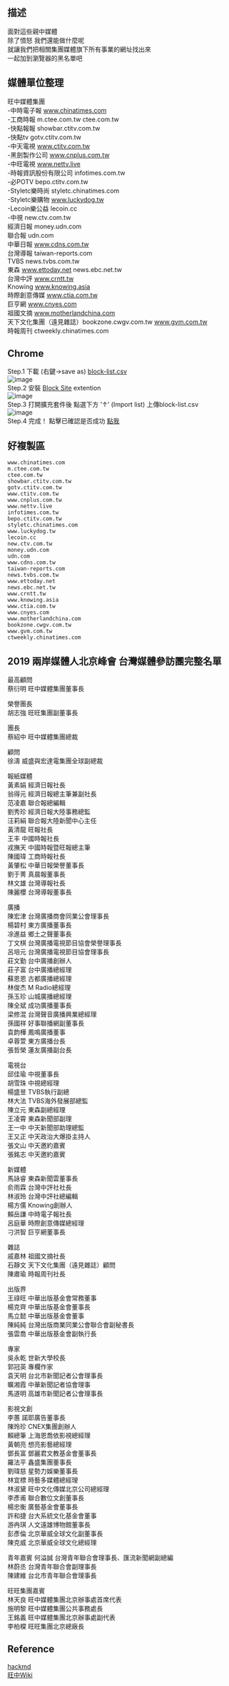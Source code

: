 ## 描述
面對這些親中媒體  
除了憤怒 我們還能做什麼呢  
就讓我們把相關集團媒體旗下所有事業的網址找出來  
一起加到瀏覽器的黑名單吧  

## 媒體單位整理  
旺中媒體集團  
-中時電子報 www.chinatimes.com  
-工商時報 m.ctee.com.tw ctee.com.tw  
-快點報報 showbar.ctitv.com.tw  
-快點tv gotv.ctitv.com.tw  
-中天電視 www.ctitv.com.tw  
-黑劍製作公司 www.cnplus.com.tw  
-中旺電視 www.nettv.live  
-時報資訊股份有限公司 infotimes.com.tw  
-必POTV bepo.ctitv.com.tw  
-Styletc樂時尚 styletc.chinatimes.com  
-Styletc樂購物 www.luckydog.tw  
-Lecoin樂公益 lecoin.cc  
-中視 new.ctv.com.tw  
經濟日報 money.udn.com  
聯合報 udn.com  
中華日報 www.cdns.com.tw  
台灣導報 taiwan-reports.com  
TVBS news.tvbs.com.tw  
東森 www.ettoday.net news.ebc.net.tw  
台灣中評 www.crntt.tw  
Knowing www.knowing.asia  
時際創意傳媒 www.ctia.com.tw  
巨亨網 www.cnyes.com  
祖國文摘 www.motherlandchina.com  
天下文化集團（遠見雜誌）bookzone.cwgv.com.tw www.gvm.com.tw  
時報周刊 ctweekly.chinatimes.com  

## Chrome
Step.1 下載 (右鍵->save as)
[block-list.csv](https://raw.githubusercontent.com/os369510/media-block-list/master/block-list.csv)  
![image](chrome/step1.png)  
Step.2 安裝 [Block Site](https://chrome.google.com/webstore/detail/block-site/lebiggkccaodkkmjeimmbogdedcpnmfb?hl=en) extention    
![image](chrome/step2.png)  
Step.3 打開擴充套件後 點選下方 '↑' (Import list) 上傳block-list.csv  
![image](chrome/step3.png)  
Step.4 完成！ 點擊已確認是否成功 [點我](https://www.ctitv.com.tw)  

## 好複製區
```
www.chinatimes.com
m.ctee.com.tw
ctee.com.tw
showbar.ctitv.com.tw
gotv.ctitv.com.tw
www.ctitv.com.tw
www.cnplus.com.tw
www.nettv.live
infotimes.com.tw
bepo.ctitv.com.tw
styletc.chinatimes.com
www.luckydog.tw
lecoin.cc
new.ctv.com.tw
money.udn.com
udn.com
www.cdns.com.tw
taiwan-reports.com
news.tvbs.com.tw
www.ettoday.net
news.ebc.net.tw
www.crntt.tw
www.knowing.asia
www.ctia.com.tw
www.cnyes.com
www.motherlandchina.com
bookzone.cwgv.com.tw
www.gvm.com.tw
ctweekly.chinatimes.com
``` 

## 2019 兩岸媒體人北京峰會 台灣媒體參訪團完整名單  
最高顧問  
蔡衍明 旺中媒體集團董事長  

榮譽團長  
胡志強 旺旺集團副董事長  

團長  
蔡紹中 旺中媒體集團總裁  

顧問  
徐濤 威盛與宏達電集團全球副總裁  

報紙媒體     
黃素娟 經濟日報社長  
翁得元 經濟日報總主筆兼副社長  
范凌嘉 聯合報總編輯  
劉秀珍 經濟日報大陸事務總監  
汪莉絹 聯合報大陸新聞中心主任  
黃清龍 旺報社長  
王丰 中國時報社長  
戎撫天 中國時報暨旺報總主筆  
陳國瑋 工商時報社長  
黃肇松 中華日報榮譽董事長  
劉于菁 真晨報董事長  
林文雄 台灣導報社長  
陳麗櫻 台灣導報董事長  

廣播  
陳宏津 台灣廣播商會同業公會理事長  
楊碧村 東方廣播董事長  
凃進益 鄉土之聲董事長  
丁文棋 台灣廣播電視節目協會榮譽理事長  
呂培元 台灣廣播電視節目協會理事長  
莊文勤 台中廣播創辦人  
莊子富 台中廣播總經理  
蘇恩恩 古都廣播總經理  
林俊杰 M Radio總經理  
孫玉珍 山城廣播總經理  
陳全斌 成功廣播董事長  
梁修混 台灣聲音廣播興業總經理  
孫國祥 好事聯播網副董事長  
袁韵樺 鳳鳴廣播董事  
卓蓉萱 東方廣播台長  
張哲榮 蓮友廣播副台長  

電視台  
邱佳瑜 中視董事長  
胡雪珠 中視總經理  
楊盛昱 TVBS執行副總  
林大法 TVBS海外發展部總監  
陳立元 東森副總經理  
王凌霄 東森新聞部副理  
王一中 中天新聞部助理總監  
王又正 中天政治大爆掛主持人  
張文山 中天邀約嘉賓  
張銘志 中天邀約嘉賓  

新媒體  
馬詠睿 東森新聞雲董事長  
俞雨霖 台灣中評社社長  
林淑玲 台灣中評社總編輯  
楊方儒 Knowing創辦人  
賴岳謙 中時電子報社長  
呂庭華 時際創意傳媒總經理  
刁洪智 巨亨網董事長  

雜誌  
戚嘉林 祖國文摘社長  
石靜文 天下文化集團（遠見雜誌）顧問  
陳肅瑜 時報周刊社長  

出版界  
王祿旺 中華出版基金會常務董事  
楊克齊 中華出版基金會董事長  
馬立懿 中華出版基金會董事  
陳純純 台灣出版商業同業公會聯合會副秘書長  
張雲喬 中華出版基金會副執行長  

專家  
吳永乾 世新大學校長  
郭冠英 專欄作家  
袁天明 台北市新聞記者公會理事長  
曠湘霞 中華新聞記者協會理事  
馬道明 高雄市新聞記者公會理事長  

影視文創  
李蕙 諾耶廣告董事長  
陳玲珍 CNEX集團創辦人  
賴總筆 上海恩喬依影視總經理  
黃朝亮 想亮影藝總經理  
鄧長富 鄧麗君文教基金會董事長  
羅法平 鑫盛集團董事長  
劉瑋慈 星勢力娛樂董事長  
林宜標 時藝多媒體總經理  
林淑黛 旺中文化傳媒北京公司總經理  
李彥甫 聯合數位文創董事長  
楊忠衡 廣藝基金會董事長  
許和捷 台大系統文化基金會董事  
游冉琪 人文遠雄博物館董事長  
彭彥倫 北京華威全球文化副董事長  
陳克威 北京華威全球文化總經理  

青年嘉賓
何溢誠 台灣青年聯合會理事長、匯流新聞網副總編  
林蔚丞 台灣青年聯合會副理事長  
陳建維 台北市青年聯合會理事長  

旺旺集團嘉賓  
林天良 旺中媒體集團北京辦事處首席代表  
施明黎 旺中媒體集團公共事務處長  
王銘義 旺中媒體集團北京辦事處副代表  
李柏橖 旺旺集團北京總廠長  

## Reference  
[hackmd](https://hackmd.io/s/BJepntX3N?fbclid=IwAR1_zmbTI0MDu_IHjc8quYMxD0rnk3WgNGsEPzhyr34Ir0fo4Uzql6VvEo8)  
[旺中Wiki](https://zh.wikipedia.org/wiki/%E6%97%BA%E6%97%BA%E4%B8%AD%E6%99%82%E5%AA%92%E9%AB%94%E9%9B%86%E5%9C%98)  
